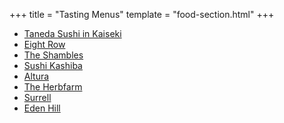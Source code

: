 +++
title = "Tasting Menus"
template = "food-section.html"
+++

- [Taneda Sushi in Kaiseki](https://tanedaseattle.com/)
- [Eight Row](https://www.eightrow.com/)
- [The Shambles](http://www.delimeatsbar.com/)
- [Sushi Kashiba](https://sushikashiba.com/)
- [Altura](https://alturarestaurant.com/)
- [The Herbfarm](http://www.theherbfarm.com/)
- [Surrell](https://surrellseattle.com/)
- [Eden Hill](http://www.edenhillrestaurant.com/)